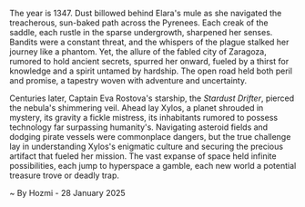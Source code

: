 
The year is 1347.  Dust billowed behind Elara's mule as she navigated the treacherous, sun-baked path across the Pyrenees.  Each creak of the saddle, each rustle in the sparse undergrowth, sharpened her senses.  Bandits were a constant threat, and the whispers of the plague stalked her journey like a phantom. Yet, the allure of the fabled city of Zaragoza, rumored to hold ancient secrets, spurred her onward, fueled by a thirst for knowledge and a spirit untamed by hardship.  The open road held both peril and promise, a tapestry woven with adventure and uncertainty.

Centuries later, Captain Eva Rostova's starship, the *Stardust Drifter*, pierced the nebula's shimmering veil.  Ahead lay Xylos, a planet shrouded in mystery, its gravity a fickle mistress, its inhabitants rumored to possess technology far surpassing humanity's.  Navigating asteroid fields and dodging pirate vessels were commonplace dangers, but the true challenge lay in understanding Xylos's enigmatic culture and securing the precious artifact that fueled her mission.  The vast expanse of space held infinite possibilities, each jump to hyperspace a gamble, each new world a potential treasure trove or deadly trap.

~ By Hozmi - 28 January 2025
